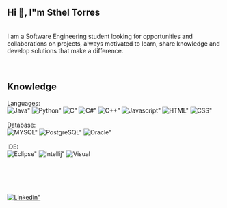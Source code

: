 ## Hi 👋, I"m Sthel Torres
<br>
I am a Software Engineering student looking for opportunities and collaborations on projects, always motivated to learn, share knowledge and develop solutions that make a difference.
<br>
<br>
<br>
<h2>Knowledge</h2>
Languages:
<br>
<div style="`display: inline_block">
  <img  alt=Java" src="https://img.shields.io/badge/Java-ED8B00?style=for-the-badge&logo=openjdk&logoColor=white" />
  <img  alt=Python" src="https://img.shields.io/badge/Python-14354C?style=for-the-badge&logo=python&logoColor=white)" />
   <img  alt=C" src="https://img.shields.io/badge/C-00599C?style=for-the-badge&logo=c&logoColor=white)" />
  <img  alt=C#" src="https://img.shields.io/badge/C%23-239120?style=for-the-badge&logo=c-sharp&logoColor=white" />
  <img  alt=C++" src="https://img.shields.io/badge/C%2B%2B-00599C?style=for-the-badge&logo=c%2B%2B&logoColor=white" />
  <img  alt=Javascript" src="https://img.shields.io/badge/JavaScript-F7DF1E?style=for-the-badge&logo=javascript&logoColor=black" />
  <img  alt=HTML" src="https://img.shields.io/badge/HTML5-E34F26?style=for-the-badge&logo=html5&logoColor=white" />
  <img  alt=CSS" src="https://img.shields.io/badge/CSS3-1572B6?style=for-the-badge&logo=css3&logoColor=white" />
</div>
<br>
Database:
<br>
<div style="`display: inline_block">
  <img  alt=MYSQL" src="https://img.shields.io/badge/MySQL-005C84?style=for-the-badge&logo=mysql&logoColor=white" />
  <img  alt=PostgreSQL" src="https://img.shields.io/badge/PostgreSQL-316192?style=for-the-badge&logo=postgresql&logoColor=white" />
  <img  alt=Oracle" src="https://img.shields.io/badge/Oracle-F80000?style=for-the-badge&logo=Oracle&logoColor=white" />
</div>
<br>
IDE:
<br>
<div style="`display: inline_block">
  <img  alt=Eclipse" src="https://img.shields.io/badge/Eclipse-2C2255?style=for-the-badge&logo=eclipse&logoColor=white" />
  <img  alt=Intellij" src="https://img.shields.io/badge/IntelliJ_IDEA-000000.svg?style=for-the-badge&logo=intellij-idea&logoColor=white" />
  <img  alt=Visual Studio Code" src="https://img.shields.io/badge/Visual_Studio_Code-0078D4?style=for-the-badge&logo=visual%20studio%20code&logoColor=white" />
</div>
<br>
<br>
<br>
<br>
<br>
<div style="`display: inline_block">
  <a href="https://www.linkedin.com/in/sthel-torres-bab840287/" target="_blank">
  <img  alt=Linkedin" src="https://img.shields.io/badge/LinkedIn-0077B5?style=for-the-badge&logo=linkedin&logoColor=white" />
  </a>
</div>



